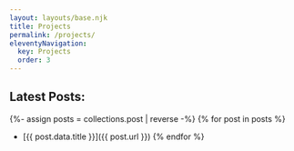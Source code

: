 ```yaml
---
layout: layouts/base.njk
title: Projects
permalink: /projects/
eleventyNavigation:
  key: Projects
  order: 3
---
```

## Latest Posts:
{%- assign posts = collections.post | reverse -%}
{% for post in posts %}
- [{{ post.data.title }}]({{ post.url }})
{% endfor %}